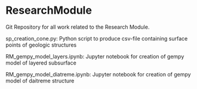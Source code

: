 # ResearchModule
Git Repository for all work related to the Research Module.

sp_creation_cone.py: Python script to produce csv-file containing surface points of geologic structures

RM_gempy_model_layers.ipynb: Jupyter notebook for creation of gempy model of layered subsurface

RM_gempy_model_diatreme.ipynb: Jupyter notebook for creation of gempy model of daitreme structure
